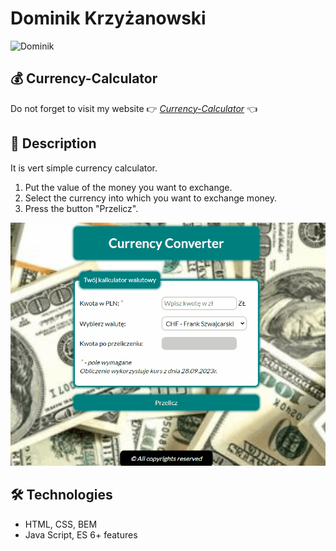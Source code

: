 # Dominik Krzyżanowski
![Dominik](images/domino.png)

## 💰 Currency-Calculator
Do not forget to visit my website 👉 [*Currency-Calculator*](https://dominik-krzyzanowski.github.io/Currency-Calculator/) 👈

## 📖 Description
It is vert simple currency calculator.
1. Put the value of the money you want to exchange.
2. Select the currency into which you want to exchange money. 
3. Press the button "Przelicz".
<img src="images/readme.gif" alt="howToUse" width="834"/>

## 🛠 Technologies
- HTML, CSS, BEM
- Java Script, ES 6+ features
